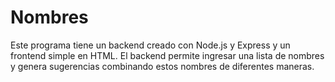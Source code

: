 # Nombres
Este programa tiene un backend creado con Node.js y Express y un frontend simple en HTML. El backend permite ingresar una lista de nombres y genera sugerencias combinando estos nombres de diferentes maneras.
